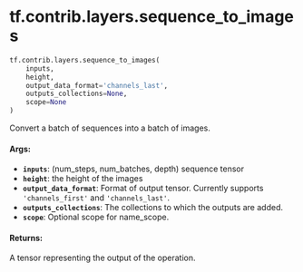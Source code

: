 <div itemscope itemtype="http://developers.google.com/ReferenceObject">
<meta itemprop="name" content="tf.contrib.layers.sequence_to_images" />
<meta itemprop="path" content="Stable" />
</div>

# tf.contrib.layers.sequence_to_images

``` python
tf.contrib.layers.sequence_to_images(
    inputs,
    height,
    output_data_format='channels_last',
    outputs_collections=None,
    scope=None
)
```

Convert a batch of sequences into a batch of images.

#### Args:

* <b>`inputs`</b>: (num_steps, num_batches, depth) sequence tensor
* <b>`height`</b>: the height of the images
* <b>`output_data_format`</b>: Format of output tensor. Currently supports
    `'channels_first'` and `'channels_last'`.
* <b>`outputs_collections`</b>: The collections to which the outputs are added.
* <b>`scope`</b>: Optional scope for name_scope.


#### Returns:

A tensor representing the output of the operation.